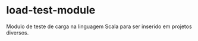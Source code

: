 # load-test-module
Modulo de teste de carga na linguagem Scala para ser inserido em projetos diversos.

